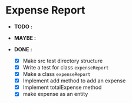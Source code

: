 # Expense Report

- **TODO :**

- **MAYBE :**

- **DONE :**
  - [x] Make src test directory structure
  - [x] Write a test for class `expenseReport`
  - [x] Make a class `expenseReport`
  - [x] Implement add method to add an expense
  - [x] Implement totalExpense method
  - [x] make expense as an entity
